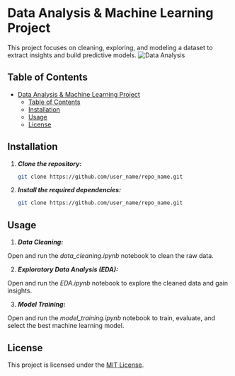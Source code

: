 # Data Analysis & Machine Learning Project

This project focuses on cleaning, exploring, and modeling a dataset to extract insights and build predictive models.
![Data Analysis](https://via.placeholder.com/350x150)

## Table of Contents

- [Data Analysis \& Machine Learning Project](#data-analysis--machine-learning-project)
  - [Table of Contents](#table-of-contents)
  - [Installation](#installation)
  - [Usage](#usage)
  - [License](#license)

## Installation

1. ***Clone the repository:***

   ```bash
   git clone https://github.com/user_name/repo_name.git
   ```

2. ***Install the required dependencies:***

   ```bash
   git clone https://github.com/user_name/repo_name.git
   ```
## Usage
1. ***Data Cleaning:***

Open and run the *data_cleaning.ipynb* notebook to clean the raw data.

2. ***Exploratory Data Analysis (EDA):***

Open and run the *EDA.ipynb* notebook to explore the cleaned data and gain insights.

3. ***Model Training:***

Open and run the *model_training.ipynb* notebook to train, evaluate, and select the best machine learning model.

## License

This project is licensed under the [MIT License](LICENSE).


